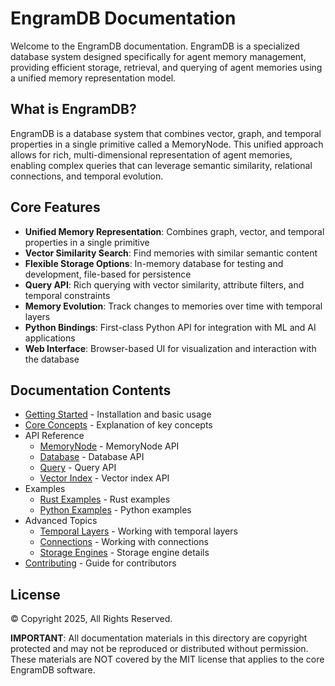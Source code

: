 # EngramDB Documentation

Welcome to the EngramDB documentation. EngramDB is a specialized database system designed specifically for agent memory management, providing efficient storage, retrieval, and querying of agent memories using a unified memory representation model.

## What is EngramDB?

EngramDB is a database system that combines vector, graph, and temporal properties in a single primitive called a MemoryNode. This unified approach allows for rich, multi-dimensional representation of agent memories, enabling complex queries that can leverage semantic similarity, relational connections, and temporal evolution.

## Core Features

- **Unified Memory Representation**: Combines graph, vector, and temporal properties in a single primitive
- **Vector Similarity Search**: Find memories with similar semantic content
- **Flexible Storage Options**: In-memory database for testing and development, file-based for persistence
- **Query API**: Rich querying with vector similarity, attribute filters, and temporal constraints
- **Memory Evolution**: Track changes to memories over time with temporal layers
- **Python Bindings**: First-class Python API for integration with ML and AI applications
- **Web Interface**: Browser-based UI for visualization and interaction with the database

## Documentation Contents

- [Getting Started](getting-started.md) - Installation and basic usage
- [Core Concepts](core-concepts.md) - Explanation of key concepts
- API Reference
  - [MemoryNode](api-reference/memory-node.md) - MemoryNode API
  - [Database](api-reference/database.md) - Database API
  - [Query](api-reference/query.md) - Query API
  - [Vector Index](api-reference/vector-index.md) - Vector index API
- Examples
  - [Rust Examples](examples/rust-examples.md) - Rust examples
  - [Python Examples](examples/python-examples.md) - Python examples
- Advanced Topics
  - [Temporal Layers](advanced-topics/temporal-layers.md) - Working with temporal layers
  - [Connections](advanced-topics/connections.md) - Working with connections
  - [Storage Engines](advanced-topics/storage-engines.md) - Storage engine details
- [Contributing](contributing.md) - Guide for contributors

## License

© Copyright 2025, All Rights Reserved.

**IMPORTANT**: All documentation materials in this directory are copyright protected and may not be reproduced or distributed without permission. These materials are NOT covered by the MIT license that applies to the core EngramDB software.
